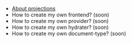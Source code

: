 * [About projections](/anyfetch-doc/guides/projections.html)
* How to create my own frontend? (soon)
* How to create my own provider? (soon)
* How to create my own hydrater? (soon)
* How to create my own document-type? (soon)
